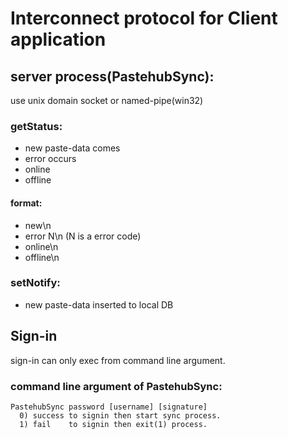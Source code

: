 Interconnect protocol for Client application
=============================================

## server process(PastehubSync):

use unix domain socket or named-pipe(win32)

### getStatus:
+ new paste-data comes
+ error occurs
+ online
+ offline

#### format:
+ new\n
+ error N\n  (N is a error code)
+ online\n
+ offline\n

### setNotify:
+ new paste-data inserted to local DB

## Sign-in

sign-in can only exec from command line argument.

### command line argument of PastehubSync:
    PastehubSync password [username] [signature]
      0) success to signin then start sync process.
      1) fail    to signin then exit(1) process.
